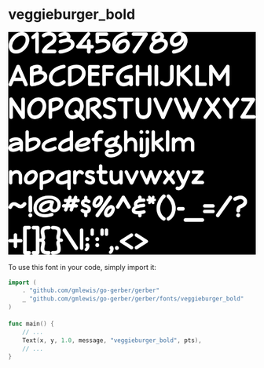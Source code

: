 # veggieburger_bold

![veggieburger_bold](veggieburger_bold.png)

To use this font in your code, simply import it:

```go
import (
	. "github.com/gmlewis/go-gerber/gerber"
	_ "github.com/gmlewis/go-gerber/gerber/fonts/veggieburger_bold"
)

func main() {
	// ...
	Text(x, y, 1.0, message, "veggieburger_bold", pts),
	// ...
}
```
